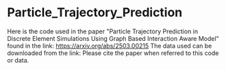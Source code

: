 # Particle_Trajectory_Prediction

Here is the code used in the paper "Particle Trajectory Prediction in Discrete Element Simulations Using Graph Based Interaction Aware Model" found in the link: https://arxiv.org/abs/2503.00215
The data used can be downloaded from the link: 
Please cite the paper when referred to this code or data.
